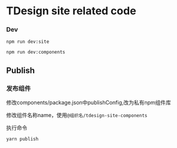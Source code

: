 # TDesign site related code

### Dev
`npm run dev:site`

`npm run dev:components`

## Publish

### 发布组件

修改components/package.json中publishConfig,改为私有npm组件库

修改组件名称name，使用`@组织名/tdesign-site-components`

执行命令

`
yarn publish
`
